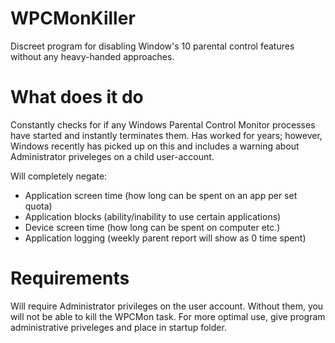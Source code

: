# WPCMonKiller
Discreet program for disabling Window's 10 parental control features without any heavy-handed approaches.

# What does it do

Constantly checks for if any Windows Parental Control Monitor processes have started and instantly terminates them.
Has worked for years; however, Windows recently has picked up on this and includes a warning about Administrator priveleges on a child user-account.

Will completely negate:
* Application screen time (how long can be spent on an app per set quota)
* Application blocks (ability/inability to use certain applications)
* Device screen time (how long can be spent on computer etc.)
* Application logging (weekly parent report will show as 0 time spent)

# Requirements
Will require Administrator privileges on the user account. Without them, you will not be able to kill the WPCMon task.
For more optimal use, give program administrative priveleges and place in startup folder.
